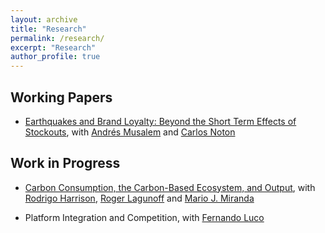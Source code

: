 ```yaml
---
layout: archive
title: "Research"
permalink: /research/
excerpt: "Research"
author_profile: true
---
```


## Working Papers

- [Earthquakes and Brand Loyalty: Beyond the Short Term Effects of Stockouts](https://papers.ssrn.com/sol3/papers.cfm?abstract_id=3325923), with [Andrés Musalem](http://www.dii.uchile.cl/~amusalem/) and [Carlos Noton](http://www.dii.uchile.cl/~cnoton/)

## Work in Progress

- [Carbon Consumption, the Carbon-Based Ecosystem, and Output](https://drive.google.com/file/d/1X5ry1i-HVwy2m7RPyUiK28QtcfI8M-Qr/view), with [Rodrigo Harrison](http://rodrigoharrison.com/), [Roger Lagunoff](https://sites.google.com/a/georgetown.edu/lagunoff/home?authuser=0) and [Mario J. Miranda](http://aede.osu.edu/our-people/mario-javier-miranda)

- Platform Integration and Competition, with [Fernando Luco](https://sites.google.com/site/flucoe/)

